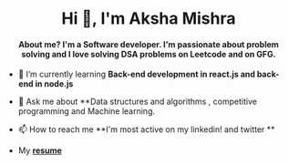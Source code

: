 
<h1 align="center">Hi 👋, I'm Aksha Mishra </h1>
<h4 align="center">About me? I'm a Software developer. I'm passionate about problem solving and I love solving DSA problems on Leetcode and on GFG.</h4>



- 🌱 I’m currently learning **Back-end development in react.js and back-end in node.js**

- 💬 Ask me about **Data structures and algorithms , competitive programming  and Machine learning.

- 📫 How to reach me **I'm most active on my linkedin! and twitter **

- My <a href="https://drive.google.com/file/d/1gXZP8rbxvGhI2DOg0sPf3a9Lf6L101dh/view?usp=sharing"><b>resume</b></a>

<br>




